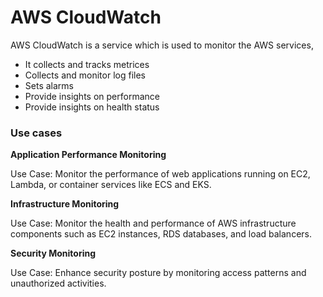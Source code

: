 # AWS CloudWatch

AWS CloudWatch is a service which is used to monitor the AWS services, 

- It collects and tracks metrices 
- Collects and monitor log files
- Sets alarms
- Provide insights on performance
- Provide insights on health status

### Use cases

**Application Performance Monitoring**

Use Case: Monitor the performance of web applications running on EC2, Lambda, or container services like ECS and EKS.

**Infrastructure Monitoring**

Use Case: Monitor the health and performance of AWS infrastructure components such as EC2 instances, RDS databases, and load balancers.

**Security Monitoring**

Use Case: Enhance security posture by monitoring access patterns and unauthorized activities.
